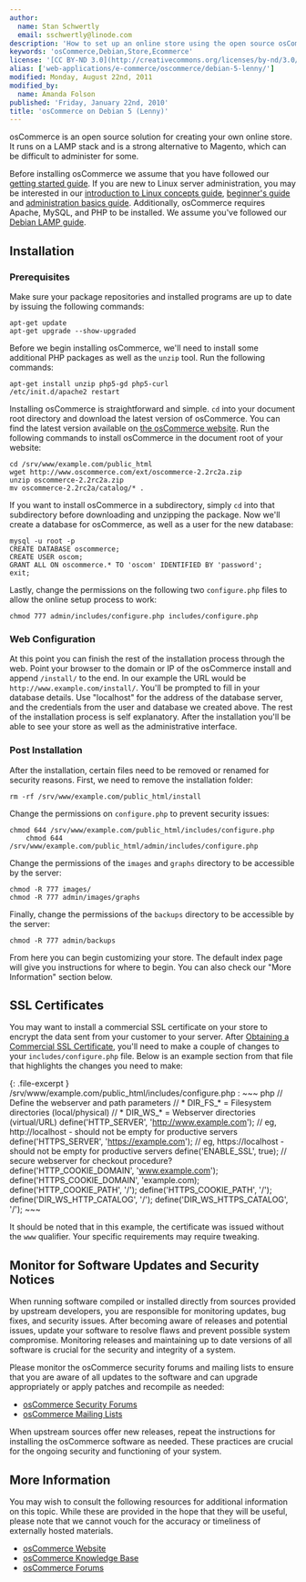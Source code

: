 ```yaml
---
author:
  name: Stan Schwertly
  email: sschwertly@linode.com
description: 'How to set up an online store using the open source osCommerce system on Debian 5 (Lenny).'
keywords: 'osCommerce,Debian,Store,Ecommerce'
license: '[CC BY-ND 3.0](http://creativecommons.org/licenses/by-nd/3.0/us/)'
alias: ['web-applications/e-commerce/oscommerce/debian-5-lenny/']
modified: Monday, August 22nd, 2011
modified_by:
  name: Amanda Folson
published: 'Friday, January 22nd, 2010'
title: 'osCommerce on Debian 5 (Lenny)'
---
```


osCommerce is an open source solution for creating your own online store. It runs on a LAMP stack and is a strong alternative to Magento, which can be difficult to administer for some.

Before installing osCommerce we assume that you have followed our [getting started guide](/docs/getting-started/). If you are new to Linux server administration, you may be interested in our [introduction to Linux concepts guide](/docs/tools-reference/introduction-to-linux-concepts/), [beginner's guide](/docs/beginners-guide/) and [administration basics guide](/docs/using-linux/administration-basics). Additionally, osCommerce requires Apache, MySQL, and PHP to be installed. We assume you've followed our [Debian LAMP guide](/docs/lamp-guides/debian-5-lenny).

Installation
------------

### Prerequisites

Make sure your package repositories and installed programs are up to date by issuing the following commands:

    apt-get update
    apt-get upgrade --show-upgraded

Before we begin installing osCommerce, we'll need to install some additional PHP packages as well as the `unzip` tool. Run the following commands:

    apt-get install unzip php5-gd php5-curl 
    /etc/init.d/apache2 restart

Installing osCommerce is straightforward and simple. `cd` into your document root directory and download the latest version of osCommerce. You can find the latest version available on [the osCommerce website](http://www.oscommerce.com/solutions/downloads). Run the following commands to install osCommerce in the document root of your website:

    cd /srv/www/example.com/public_html
    wget http://www.oscommerce.com/ext/oscommerce-2.2rc2a.zip
    unzip oscommerce-2.2rc2a.zip
    mv oscommerce-2.2rc2a/catalog/* .

If you want to install osCommerce in a subdirectory, simply `cd` into that subdirectory before downloading and unzipping the package. Now we'll create a database for osCommerce, as well as a user for the new database:

    mysql -u root -p
    CREATE DATABASE oscommerce;
    CREATE USER oscom;
    GRANT ALL ON oscommerce.* TO 'oscom' IDENTIFIED BY 'password';
    exit;

Lastly, change the permissions on the following two `configure.php` files to allow the online setup process to work:

    chmod 777 admin/includes/configure.php includes/configure.php

### Web Configuration

At this point you can finish the rest of the installation process through the web. Point your browser to the domain or IP of the osCommerce install and append `/install/` to the end. In our example the URL would be `http://www.example.com/install/`. You'll be prompted to fill in your database details. Use "localhost" for the address of the database server, and the credentials from the user and database we created above. The rest of the installation process is self explanatory. After the installation you'll be able to see your store as well as the administrative interface.

### Post Installation

After the installation, certain files need to be removed or renamed for security reasons. First, we need to remove the installation folder:

    rm -rf /srv/www/example.com/public_html/install

Change the permissions on `configure.php` to prevent security issues:

    chmod 644 /srv/www/example.com/public_html/includes/configure.php
        chmod 644 /srv/www/example.com/public_html/admin/includes/configure.php

Change the permissions of the `images` and `graphs` directory to be accessible by the server:

    chmod -R 777 images/ 
    chmod -R 777 admin/images/graphs

Finally, change the permissions of the `backups` directory to be accessible by the server:

    chmod -R 777 admin/backups

From here you can begin customizing your store. The default index page will give you instructions for where to begin. You can also check our "More Information" section below.

SSL Certificates
----------------

You may want to install a commercial SSL certificate on your store to encrypt the data sent from your customer to your server. After [Obtaining a Commercial SSL Certificate](/docs/security/ssl/obtaining-a-commercial-ssl-certificate), you'll need to make a couple of changes to your `includes/configure.php` file. Below is an example section from that file that highlights the changes you need to make:

{: .file-excerpt }
/srv/www/example.com/public\_html/includes/configure.php
:   ~~~ php
    // Define the webserver and path parameters
    // * DIR_FS_* = Filesystem directories (local/physical)
    // * DIR_WS_* = Webserver directories (virtual/URL)
    define('HTTP_SERVER', 'http://www.example.com'); // eg, http://localhost - should not be empty for productive servers
    define('HTTPS_SERVER', 'https://example.com'); // eg, https://localhost - should not be empty for productive servers
    define('ENABLE_SSL', true); // secure webserver for checkout procedure?
    define('HTTP_COOKIE_DOMAIN', 'www.example.com');
    define('HTTPS_COOKIE_DOMAIN', 'example.com);
    define('HTTP_COOKIE_PATH', '/');
    define('HTTPS_COOKIE_PATH', '/');
    define('DIR_WS_HTTP_CATALOG', '/');
    define('DIR_WS_HTTPS_CATALOG', '/');
    ~~~

It should be noted that in this example, the certificate was issued without the `www` qualifier. Your specific requirements may require tweaking.

Monitor for Software Updates and Security Notices
-------------------------------------------------

When running software compiled or installed directly from sources provided by upstream developers, you are responsible for monitoring updates, bug fixes, and security issues. After becoming aware of releases and potential issues, update your software to resolve flaws and prevent possible system compromise. Monitoring releases and maintaining up to date versions of all software is crucial for the security and integrity of a system.

Please monitor the osCommerce security forums and mailing lists to ensure that you are aware of all updates to the software and can upgrade appropriately or apply patches and recompile as needed:

-   [osCommerce Security Forums](http://forums.oscommerce.com/forum/77-security/?s=82fef4edc6197910baa8281a3f82de1b)
-   [osCommerce Mailing Lists](http://oscommerce.list-manage.com/subscribe?u=a5961750a3635e18fdf4bb539&id=10af90c126)

When upstream sources offer new releases, repeat the instructions for installing the osCommerce software as needed. These practices are crucial for the ongoing security and functioning of your system.

More Information
----------------

You may wish to consult the following resources for additional information on this topic. While these are provided in the hope that they will be useful, please note that we cannot vouch for the accuracy or timeliness of externally hosted materials.

- [osCommerce Website](http://www.oscommerce.com/)
- [osCommerce Knowledge Base](http://www.oscommerce.info/)
- [osCommerce Forums](http://forums.oscommerce.com/)



